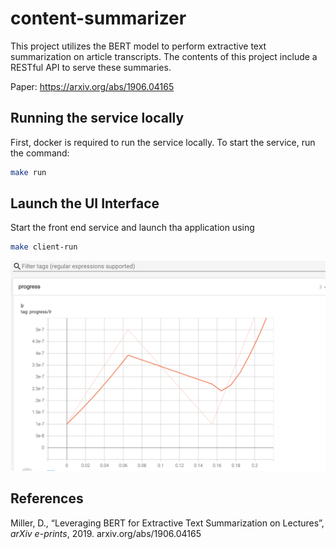 # content-summarizer

This project utilizes the BERT model to perform extractive text summarization on article transcripts. The contents of 
this project include a RESTful API to serve these summaries.

Paper: https://arxiv.org/abs/1906.04165

## Running the service locally
First, docker is required to run the service locally. To start the service, run the command:
```bash
make run
```

## Launch the UI Interface

Start the front end service and launch tha application using
```bash
make client-run
```

![alt text](https://github.com/Gowri-Rk/EmergingTechnologiesProject/blob/main/Images/learningrate.png?raw=true)


## References
Miller, D., “Leveraging BERT for Extractive Text Summarization on Lectures”, <i>arXiv e-prints</i>, 2019.
arxiv.org/abs/1906.04165
